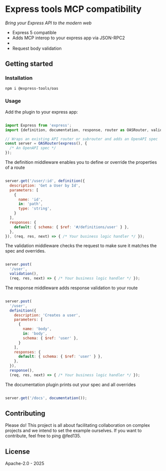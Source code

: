 # Express tools MCP compatibility

*Bring your Express API to the modern web*

- Express 5 compatible
- Adds MCP interop to your express app via JSON-RPC2
- 
- Request body validation

## Getting started

### Installation

```bash
npm i @express-tools/oas
```
### Usage

Add the plugin to your express app:

```javascript

import Express from 'express';
import {definition, documentation, response, router as OASRouter, validation} from '@express-tools/oas';

// Wraps an existing API router or subrouter and adds an OpenAPI spec
const server = OASRouter(express(), {
  /* An OpenAPI spec */
});

```

The definition middleware enables you to define or override the properties of a route

```javascript

server.get('/user/:id', definition({
  description: 'Get a User by Id',
  parameters: [
    { 
      name: 'id',
      in: 'path',
      type: 'string',
    }
  ],
  responses: {
    default: { schema: { $ref: '#/definitions/user' } },
  },
}), (req, res, next) => { /* Your business logic handler */ });

```

The validation middleware checks the request to make sure it matches the spec and overrides.

```javascript

server.post(
  '/user',
  validation(),
  (req, res, next) => { /* Your business logic handler */ });

```

The response middleware adds response validation to your route

```javascript

server.post(
  '/user',
  definition({
    description: 'Creates a user',
    parameters: [
      { 
        name: 'body',
        in: 'body',
        schema: { $ref: 'user' },
      }
    ],
    responses: {
      default: { schema: { $ref: 'user' } },
    },
  }),
  response(),
  (req, res, next) => { /* Your business logic handler */ });

```

The documentation plugin prints out your spec and all overrides

```javascript

server.get('/docs', documentation());

```

## Contributing

Please do! This project is all about facilitating collaboration on complex projects and we intend to set the example ourselves.
If you want to contribute, feel free to ping @fed135.

## License

Apache-2.0 - 2025

